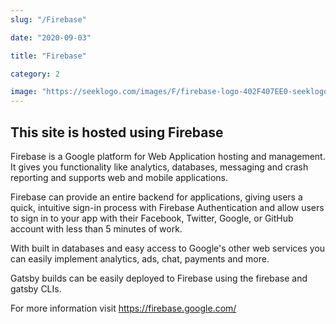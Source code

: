 ```yaml
---
slug: "/Firebase"

date: "2020-09-03"

title: "Firebase"

category: 2

image: "https://seeklogo.com/images/F/firebase-logo-402F407EE0-seeklogo.com.png"
---
```


## This site is hosted using Firebase

Firebase is a Google platform for Web Application hosting and management. It gives you functionality like analytics, databases, messaging and crash reporting and supports web and mobile applications.

Firebase can provide an entire backend for applications, giving users a quick, intuitive sign-in process with Firebase Authentication and allow users to sign in to your app with their Facebook, Twitter, Google, or GitHub account with less than 5 minutes of work.

With built in databases and easy access to Google's other web services you can easily implement analytics, ads, chat, payments and more.

Gatsby builds can be easily deployed to Firebase using the firebase and gatsby CLIs.

For more information visit https://firebase.google.com/

